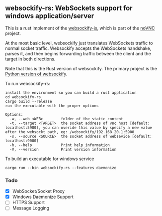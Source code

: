 ## websockify-rs: WebSockets support for windows application/server

This is a rust implement of the [websockify-js](https://github.com/novnc/websockify-js), which is part of the
[noVNC](https://github.com/kanaka/noVNC) project.

At the most basic level, websockify just translates WebSockets traffic
to normal socket traffic. Websockify accepts the WebSockets handshake,
parses it, and then begins forwarding traffic between the client and
the target in both directions.

Note that this is the Rust version of websockify. The primary
project is the [Python version of websockify](https://github.com/novnc/websockify).

To run websockify-rs:

    install the environment so you can build a rust application
    cd websockify-rs
    cargo build --release
    run the executable with the proper options

```
Options:
  -w, --web <WEB>        folder of the static content
  -t, --target <TARGET>  the socket address of vnc host [default: localhost:5900], you can overide this value by specify a new value after the websockt path, eg: /websockify/192.168.20.1:5900
  -s, --source <SOURCE>  the socket address of websevice [default: localhost:9000]
  -h, --help             Print help information
  -V, --version          Print version information
```
To build an executable for windows service
```
cargo run --bin websockify-rs --features daemonize
```

### Todo

- [x] WebSocket/Socket Proxy
- [x] Windows Daemonize Support
- [ ] HTTPS Support
- [ ] Message Logging
